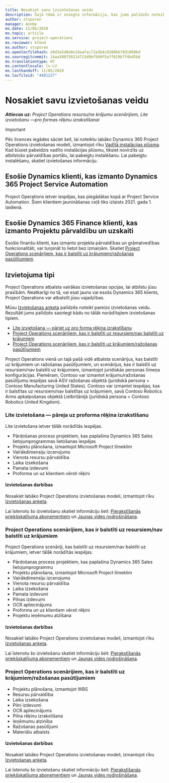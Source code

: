 ```yaml
---
title: Nosakiet savu izvietošanas veidu
description: Šajā tēmā ir sniegta informācija, kas jums palīdzēs noteikt pareizo Project Operations izvietošanas tipu savam uzņēmumam.
author: stsporen
manager: Annbe
ms.date: 11/05/2020
ms.topic: article
ms.service: project-operations
ms.reviewer: kfend
ms.author: stsporen
ms.openlocfilehash: e9d3a5d8e6e1daafac72a3b4c0380b679d1869bd
ms.sourcegitcommit: 14aa380759214713d9bf560f5a7f619b7f4bd5b8
ms.translationtype: HT
ms.contentlocale: lv-LV
ms.lasthandoff: 11/05/2020
ms.locfileid: "4401227"
---
```

# <a name="determine-your-deployment-type"></a>Nosakiet savu izvietošanas veidu

_**Attiecas uz:** Project Operations resursu/ne krājumu scenārijiem, Lite izvietošanu —pro formas rēķinu izrakstīšanai_

> [!IMPORTANT]
> Pēc licences iegādes sāciet šeit, lai noteiktu labāko Dynamics 365 Project Operations izvietošanas modeli, izmantojot rīku [Vadītā instalācijas plūsma](https://aka.ms/provisionprojectoperations).
> Kad būsiet pabeidzis vadīto instalācijas plūsmu, tiksiet novirzīts uz atbilstošo pārvaldības portālu, lai pabeigtu instalēšanu. Lai pabeigtu instalēšanu, skatiet izvietošanas informāciju.


## <a name="existing-customers-of-dynamics-using-dynamics-365-project-service-automation"></a>Esošie Dynamics klienti, kas izmanto Dynamics 365 Project Service Automation
Project Operations ietver iespējas, kas piegādātas kopā ar Project Service Automation. Šiem klientiem jaunināšanas ceļš tiks izlaists 2021. gada 1. laidienā.

## <a name="existing-customers-of-dynamics-365-finance-using-project-management-and-accounting"></a>Esošie Dynamics 365 Finance klienti, kas izmanto Projektu pārvaldību un uzskaiti 

Esošie finanšu klienti, kas izmanto projekta pārvaldības un grāmatvedības funkcionalitāti, var turpināt to lietot bez izmaiņām. Skatiet [Project Operations scenārijiem, kas ir balstīti uz krājumiem/ražošanas pasūtījumiem](#pma).


## <a name="deployment-types"></a>Izvietojuma tipi
Project Operations atbalsta vairākas izvietošanas opcijas, lai atbilstu jūsu prasībām. Neatkarīgi no tā, vai esat jauns vai esošs Dynamics 365 klients, Project Operations var atbalstīt jūsu vajadzības.

Mūsu [Izvietošanas anketa](https://aka.ms/provisionprojectoperations) palīdzēs noteikt pareizo izvietošanas veidu. Rezultāti jums palīdzēs sasniegt kādu no tālāk norādītajiem izvietošanas tipiem.

- [Lite izvietošana — pāriet uz pro forma rēķina izrakstīšanu](#lite)
- [Project Operations scenārijiem, kas ir balstīti uz resursiem/nav balstīti uz krājumiem](#integrated)
- [Project Operations scenārijiem, kas ir balstīti uz krājumiem/ražošanas pasūtījumiem](#pma)

Project Operations vienā un tajā pašā vidē atbalsta scenārijus, kas balstīti uz krājumiem un ražošanas pasūtījumiem, un scenārijus, kas ir balstīti uz resursiem/nav balstīti uz krājumiem, izmantojot juridiskās personas līmeņa konfigurācijas. Piemēram, Contoso var izmantot krājumu/ražošanas pasūtījumu iespējas savā ASV ražošanas objektā (juridiskā persona = Contoso Manufacturing United States). Contoso var izmantot iespējas, kas ir balstītas uz resursiem/nav balstītas uz krājumiem, savā Contoso Robotics Arms apkalpošanas objektā Lielbritānijā (juridiskā persona = Contoso Robotics United Kingdom).

### <a name="lite-deployment---deal-to-proforma-invoicing"></a><a  name="lite"></a>Lite izvietošana — pāreja uz proforma rēķina izrakstīšanu

Lite izvietošana ietver tālāk norādītās iespējas.

- Pārdošanas process projektiem, kas paplašina Dynamics 365 Sales lietojumprogrammas lietošanas iespējas
- Projektu plānošana, izmantojot Microsoft Project tīmeklim
- Vairākdimensiju izcenojums
- Vienota resursu pārvaldība
- Laika izsekošana
- Pamata izdevumi
- Proforma un uz klientiem vērsti rēķini 

#### <a name="deployment-steps"></a>Izvietošanas darbības
Nosakiet labāko Project Operations izvietošanas modeli, izmantojot rīku [Izvietošanas anketa](https://aka.ms/provisionprojectoperations).

Lai īstenotu šo izvietošanu skatiet informāciju šeit: [Pierakstīšanās priekšskatījuma abonementiem](lite-preview-subscription-sign-up.md) un [Jaunas vides nodrošināšana](lite-deployment.md). 


### <a name="project-operations-for-resourcenon-stocked-scenarios"></a><a name="integrated"></a>Project Operations scenārijiem, kas ir balstīti uz resursiem/nav balstīti uz krājumiem
Project Operations scenāriji, kas balstīti uz resursiem/nav balstīti uz krājumiem, ietver tālāk norādītās iespējas.
 
- Pārdošanas process projektiem, kas paplašina Dynamics 365 Sales lietojumprogrammu
- Projektu plānošana, izmantojot Microsoft Project tīmeklim
- Vairākdimensiju izcenojums
- Vienota resursu pārvaldība
- Laika izsekošana
- Pamata izdevumi
- Pilnas izdevumi
- OCR apliecinājums
- Proforma un uz klientiem vērsti rēķini 
- Projektu ieņēmumu atzīšana

#### <a name="deployment-steps"></a>Izvietošanas darbības
Nosakiet labāko Project Operations izvietošanas modeli, izmantojot rīku [Izvietošanas anketa](https://aka.ms/provisionprojectoperations).

Lai īstenotu šo izvietošanu skatiet informāciju šeit: [Pierakstīšanās priekšskatījuma abonementiem](resource-sign-up-preview-subscription.md) un [Jaunas vides nodrošināšana](resource-provision-new-environment.md). 


### <a name="project-operations-for-stockedproduction-order-scenarios"></a><a name="pma"></a>Project Operations scenārijiem, kas ir balstīti uz krājumiem/ražošanas pasūtījumiem

- Projektu plānošana, izmantojot WBS
- Resursu pārvaldība
- Laika izsekošana
- Pilni izdevumi
- OCR apliecinājums
- Pilna rēķinu izrakstīšana
- Ieņēmumu atzinība
- Ražošanas pasūtījumi
- Materiālu atbalsts

#### <a name="deployment-steps"></a>Izvietošanas darbības
Nosakiet labāko Project Operations izvietošanas modeli, izmantojot rīku [Izvietošanas anketa](https://aka.ms/provisionprojectoperations).

Lai īstenotu šo izvietošanu skatiet informāciju šeit: [Pierakstīšanās priekšskatījuma abonementiem](https://docs.microsoft.com/dynamics365/fin-ops-core/dev-itpro/dev-tools/sign-up-preview-subscription?toc=/dynamics365/finance/toc.json) un [Jaunas vides nodrošināšana](https://docs.microsoft.com/dynamics365/fin-ops-core/dev-itpro/deployment/deploy-demo-environment?toc=/dynamics365/finance/toc.json). 

